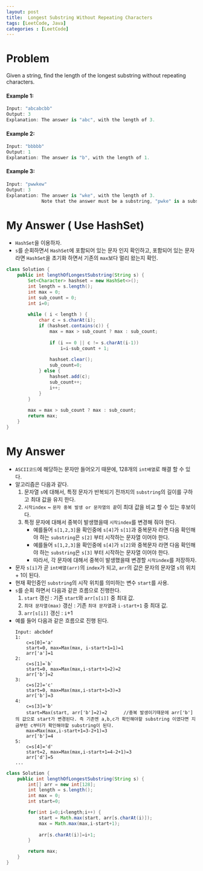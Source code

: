 ```yaml
---
layout: post
title:  Longest Substring Without Repeating Characters
tags: [LeetCode, Java]
categories : [LeetCode]
---
```


# Problem

Given a string, find the length of the longest substring without repeating characters.

#### Example 1:

```swift
Input: "abcabcbb"
Output: 3 
Explanation: The answer is "abc", with the length of 3.
```

#### Example 2:

```swift
Input: "bbbbb"
Output: 1
Explanation: The answer is "b", with the length of 1.
```

#### Example 3:

```swift
Input: "pwwkew"
Output: 3
Explanation: The answer is "wke", with the length of 3. 
             Note that the answer must be a substring, "pwke" is a subsequence and not a substring.
```

# My Answer ( Use HashSet)
  
* `HashSet`을 이용하자.
* `s`를 순회하면서 `HashSet`에 포함되어 있는 문자 인지 확인하고, 포함되어 있는 문자라면 `HashSet`을 초기화 하면서 기존의 `max`보다 멀리 왔는지 확인.

```java
class Solution {
    public int lengthOfLongestSubstring(String s) {
        Set<Character> hashset = new HashSet<>();
        int length = s.length();
        int max = 0;
        int sub_count = 0;
        int i=0;
        
        while ( i < length ) {
            char c = s.charAt(i);
            if (hashset.contains(c)) {
                max = max > sub_count ? max : sub_count;  
                
                if (i == 0 || c != s.charAt(i-1)) 
                    i=i-sub_count + 1;                
                
                hashset.clear();
                sub_count=0;                                
            } else {
                hashset.add(c);            
                sub_count++;            
                i++;
            }
        }
        
        max = max > sub_count ? max : sub_count;  
        return max;
    }
}
```

# My Answer

* `ASCII코드`에 해당하는 문자만 들어오기 때문에, 128개의 `int배열`로 해결 할 수 있다.
* 알고리즘은 다음과 같다.
    1. 문자열 `s`에 대해서, 특정 문자가 반복되기 전까지의 `substring`의 길이를 구하고 최대 값을 유지 한다.
    2. `시작index` ~ `문자 중복 발생 or 문자열의 끝`이 최대 값을 비교 할 수 있는 후보이다.
    3. 특정 문자에 대해서 중복이 발생했을때 `시작index`를 변경해 줘야 한다.
       * 예를들어 `s[1,2,3]`을 확인중에 `s[4]`가 `s[1]`과 중복문자 라면 다음 확인해야 하는 `substring`은 `s[2]` 부터 시작하는 문자열 이어야 한다.
       * 예를들어 `s[1,2,3]`을 확인중에 `s[4]`가 `s[2]`와 중복문자 라면 다음 확인해야 하는 `substring`은 `s[3]` 부터 시작하는 문자열 이어야 한다.
       * 따라서, 각 문자에 대해서 중복이 발생했을때 변경할 `시작index`를 저장하자.
* 문자 `s[i]`가 곧 `int배열(arr)`의 `index`가 되고, `arr`의 값은 문자의 문자열 `s`의 위치 + 1이 된다.
* 현재 확인중인 `substring`의 시작 위치를 의미하는 변수 `start`를 사용.
* `s`를 순회 하면서 다음과 같은 흐름으로 진행한다.
    1. `start` 갱신 : 기존 `start`와 `arr[s[i]]` 중 최대 값.
    2. `최대 문자열(max)` 갱신 : 기존 `최대 문자열`과 `i-start+1` 중 최대 값.
    3. `arr[s[i]]` 갱신 : `i`+1
* 예를 들어 다음과 같은 흐름으로 진행 된다. 
    ```
    Input: abcbdef
    1:
        c=s[0]='a'
        start=0, max=Max(max, i-start+1=1)=1
        arr['a']=1
    2:
        c=s[1]=`b`
        start=0, max=Max(max,i-start+1=2)=2
        arr['b']=2
    3:
        c=s[2]='c'
        start=0, max=Max(max,i-start+1=3)=3
        arr['b']=3
    4:
        c=s[3]='b'  
        start=Max(start, arr['b']=2)=2      //중복 발생이기때문에 arr['b']의 값으로 start가 변경된다. 즉 기존엔 a,b,c가 확인해야할 substring 이였다면 지금부턴 c부터가 확인해야할 substring이 된다.
        max=Max(max,i-start+1=3-2+1)=3      
        arr['b']=4
    5:
        c=s[4]='d'
        start=2, max=Max(max,i-start+1=4-2+1)=3
        arr['d']=5
    ...
    ```

```java
class Solution {
    public int lengthOfLongestSubstring(String s) {
        int[] arr = new int[128];
        int length = s.length();
        int max = 0;
        int start=0;

        for(int i=0;i<length;i++) {            
            start = Math.max(start, arr[s.charAt(i)]);
            max = Math.max(max,i-start+1);
            
            arr[s.charAt(i)]=i+1;                
        }

        return max;
    }    
}
```


